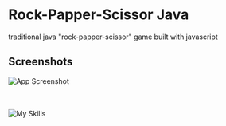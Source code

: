 
# Rock-Papper-Scissor Java

traditional java "rock-papper-scissor" game built with javascript



## Screenshots

![App Screenshot](https://lh3.googleusercontent.com/drive-viewer/AJc5JmQl2wXJvWkfsjKRof__YRvD6BlALHhQ9ZiUykYCdKOzCFVpkMg9TlgmeAIzlLbgplITq0SnuJM=w1960-h1320)<br><br><br>


![My Skills](https://skills.thijs.gg/icons?i=js,html,css)
